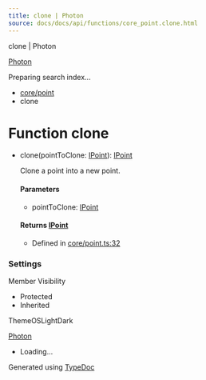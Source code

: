 ```yaml
---
title: clone | Photon
source: docs/docs/api/functions/core_point.clone.html
---
```


clone | Photon

[Photon](../index.html)




Preparing search index...

* [core/point](../modules/core_point.html)
* clone

# Function clone

* clone(pointToClone: [IPoint](../interfaces/core_schema.IPoint.html)): [IPoint](../interfaces/core_schema.IPoint.html)

  Clone a point into a new point.

  #### Parameters

  + pointToClone: [IPoint](../interfaces/core_schema.IPoint.html)

  #### Returns [IPoint](../interfaces/core_schema.IPoint.html)

  + Defined in [core/point.ts:32](https://github.com/mwhite454/photon/blob/main/packages/photon/src/core/point.ts#L32)

### Settings

Member Visibility

* Protected
* Inherited

ThemeOSLightDark

[Photon](../index.html)

* Loading...

Generated using [TypeDoc](https://typedoc.org/)
